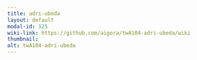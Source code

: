 ```yaml
---
title: adri-ubeda
layout: default
modal-id: 125
wiki-link: https://github.com/aigora/twA104-adri-ubeda/wiki
thumbnail: 
alt: twA104-adri-ubeda
---
```

